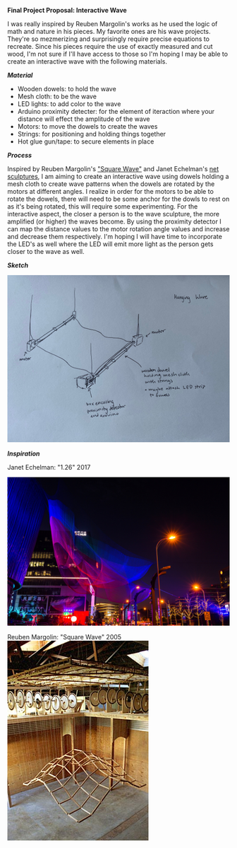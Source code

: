 **Final Project Proposal: Interactive Wave** 

I was really inspired by Reuben Margolin's works as he used the logic of math and nature in his pieces. My favorite ones are his wave projects. They're so mezmerizing and surprisingly require precise equations to recreate. 
Since his pieces require the use of exactly measured and cut wood, I'm not sure if I'll have access to those so I'm hoping I may be able to create an interactive wave with the following materials. 

***Material***
- Wooden dowels: to hold the wave
- Mesh cloth: to be the wave
- LED lights: to add color to the wave
- Arduino proximity detecter: for the element of iteraction where your distance will effect the amplitude of the wave
- Motors: to move the dowels to create the waves 
- Strings: for positioning and holding things together 
- Hot glue gun/tape: to secure elements in place


***Process*** 

Inspired by Reuben Margolin's ["Square Wave"](https://www.reubenmargolin.com/waves/square-wave/) and Janet Echelman's [net sculptures](https://www.echelman.com/), I am aiming to create an interactive wave using dowels holding a mesh cloth to create wave patterns when the dowels are rotated by the motors at different angles. I realize in order for the motors to be able to rotate the dowels, there will need to be some anchor for the dowls to rest on as it's being rotated, this will require some experimenting. For the interactive aspect, the closer a person is to the wave sculpture, the more amplified (or higher) the waves become. By using the proximity detector I can map the distance values to the motor rotation angle values and increase and decrease them respectively. I'm hoping I will have time to incorporate the LED's as well where the LED will emit more light as the person gets closer to the wave as well. 

***Sketch***

![](sketch.jpeg)

***Inspiration***

Janet Echelman: "1.26" 2017

![](echelman.jpg)

Reuben Margolin: "Square Wave" 2005
![](margolin.jpg)



